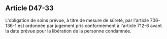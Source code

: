 Article D47-33
----
L'obligation de soins prévue, à titre de mesure de sûreté, par l'article
706-136-1 est ordonnée par jugement pris conformément à l'article 712-6 avant la
date prévue pour la libération de la personne condamnée.
